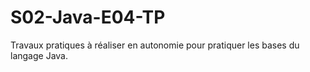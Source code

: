 # S02-Java-E04-TP
 Travaux pratiques à réaliser en autonomie pour pratiquer les bases du langage Java.
